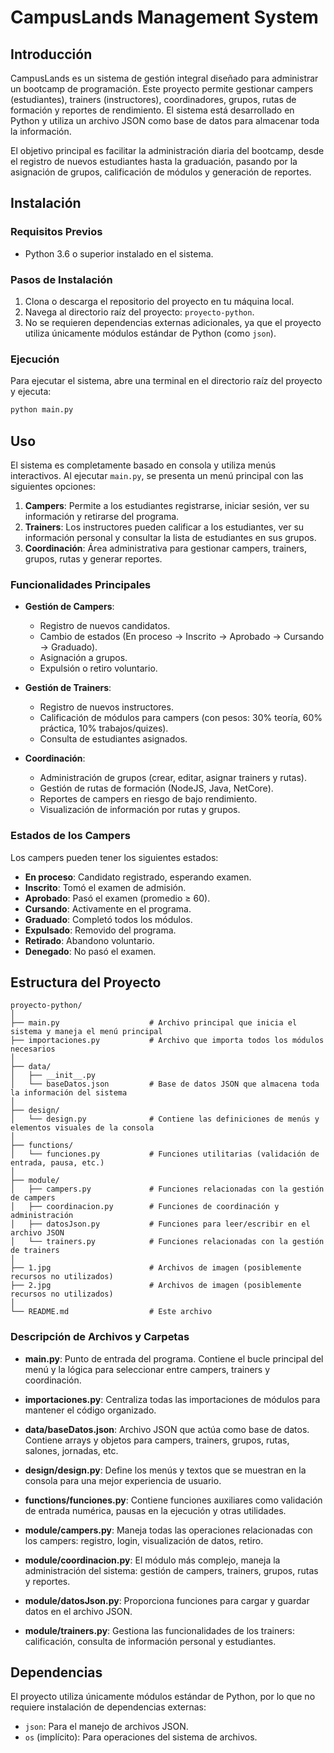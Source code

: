 # CampusLands Management System

## Introducción

CampusLands es un sistema de gestión integral diseñado para administrar un bootcamp de programación. Este proyecto permite gestionar campers (estudiantes), trainers (instructores), coordinadores, grupos, rutas de formación y reportes de rendimiento. El sistema está desarrollado en Python y utiliza un archivo JSON como base de datos para almacenar toda la información.

El objetivo principal es facilitar la administración diaria del bootcamp, desde el registro de nuevos estudiantes hasta la graduación, pasando por la asignación de grupos, calificación de módulos y generación de reportes.

## Instalación

### Requisitos Previos

- Python 3.6 o superior instalado en el sistema.

### Pasos de Instalación

1. Clona o descarga el repositorio del proyecto en tu máquina local.
2. Navega al directorio raíz del proyecto: `proyecto-python`.
3. No se requieren dependencias externas adicionales, ya que el proyecto utiliza únicamente módulos estándar de Python (como `json`).

### Ejecución

Para ejecutar el sistema, abre una terminal en el directorio raíz del proyecto y ejecuta:

```bash
python main.py
```

## Uso

El sistema es completamente basado en consola y utiliza menús interactivos. Al ejecutar `main.py`, se presenta un menú principal con las siguientes opciones:

1. **Campers**: Permite a los estudiantes registrarse, iniciar sesión, ver su información y retirarse del programa.
2. **Trainers**: Los instructores pueden calificar a los estudiantes, ver su información personal y consultar la lista de estudiantes en sus grupos.
3. **Coordinación**: Área administrativa para gestionar campers, trainers, grupos, rutas y generar reportes.

### Funcionalidades Principales

- **Gestión de Campers**:
  - Registro de nuevos candidatos.
  - Cambio de estados (En proceso → Inscrito → Aprobado → Cursando → Graduado).
  - Asignación a grupos.
  - Expulsión o retiro voluntario.

- **Gestión de Trainers**:
  - Registro de nuevos instructores.
  - Calificación de módulos para campers (con pesos: 30% teoría, 60% práctica, 10% trabajos/quizes).
  - Consulta de estudiantes asignados.

- **Coordinación**:
  - Administración de grupos (crear, editar, asignar trainers y rutas).
  - Gestión de rutas de formación (NodeJS, Java, NetCore).
  - Reportes de campers en riesgo de bajo rendimiento.
  - Visualización de información por rutas y grupos.

### Estados de los Campers

Los campers pueden tener los siguientes estados:
- **En proceso**: Candidato registrado, esperando examen.
- **Inscrito**: Tomó el examen de admisión.
- **Aprobado**: Pasó el examen (promedio ≥ 60).
- **Cursando**: Activamente en el programa.
- **Graduado**: Completó todos los módulos.
- **Expulsado**: Removido del programa.
- **Retirado**: Abandono voluntario.
- **Denegado**: No pasó el examen.

## Estructura del Proyecto

```
proyecto-python/
│
├── main.py                    # Archivo principal que inicia el sistema y maneja el menú principal
├── importaciones.py           # Archivo que importa todos los módulos necesarios
│
├── data/
│   ├── __init__.py
│   └── baseDatos.json         # Base de datos JSON que almacena toda la información del sistema
│
├── design/
│   └── design.py              # Contiene las definiciones de menús y elementos visuales de la consola
│
├── functions/
│   └── funciones.py           # Funciones utilitarias (validación de entrada, pausa, etc.)
│
├── module/
│   ├── campers.py             # Funciones relacionadas con la gestión de campers
│   ├── coordinacion.py        # Funciones de coordinación y administración
│   ├── datosJson.py           # Funciones para leer/escribir en el archivo JSON
│   └── trainers.py            # Funciones relacionadas con la gestión de trainers
│
├── 1.jpg                      # Archivos de imagen (posiblemente recursos no utilizados)
├── 2.jpg                      # Archivos de imagen (posiblemente recursos no utilizados)
│
└── README.md                  # Este archivo
```

### Descripción de Archivos y Carpetas

- **main.py**: Punto de entrada del programa. Contiene el bucle principal del menú y la lógica para seleccionar entre campers, trainers y coordinación.

- **importaciones.py**: Centraliza todas las importaciones de módulos para mantener el código organizado.

- **data/baseDatos.json**: Archivo JSON que actúa como base de datos. Contiene arrays y objetos para campers, trainers, grupos, rutas, salones, jornadas, etc.

- **design/design.py**: Define los menús y textos que se muestran en la consola para una mejor experiencia de usuario.

- **functions/funciones.py**: Contiene funciones auxiliares como validación de entrada numérica, pausas en la ejecución y otras utilidades.

- **module/campers.py**: Maneja todas las operaciones relacionadas con los campers: registro, login, visualización de datos, retiro.

- **module/coordinacion.py**: El módulo más complejo, maneja la administración del sistema: gestión de campers, trainers, grupos, rutas y reportes.

- **module/datosJson.py**: Proporciona funciones para cargar y guardar datos en el archivo JSON.

- **module/trainers.py**: Gestiona las funcionalidades de los trainers: calificación, consulta de información personal y estudiantes.

## Dependencias

El proyecto utiliza únicamente módulos estándar de Python, por lo que no requiere instalación de dependencias externas:

- `json`: Para el manejo de archivos JSON.
- `os` (implícito): Para operaciones del sistema de archivos.


